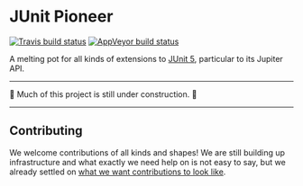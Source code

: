 # JUnit Pioneer

[![Travis build status](https://api.travis-ci.org/junit-pioneer/junit-pioneer.svg?branch=master)](https://travis-ci.org/junit-pioneer/junit-pioneer)
[![AppVeyor build status](https://ci.appveyor.com/api/projects/status/ijrlfaa2fpnxwm3r?svg=true)](https://ci.appveyor.com/project/nicolaiparlog/junit-pioneer)

A melting pot for all kinds of extensions to
[JUnit 5](https://github.com/junit-team/junit5), particular to its Jupiter API.

***

🚧 Much of this project is still under construction. 🚧

***

## Contributing

We welcome contributions of all kinds and shapes!
We are still building up infrastructure and what exactly we need help on is not easy to say, but we already settled on [what we want contributions to look like](CONTRIBUTING.md).
